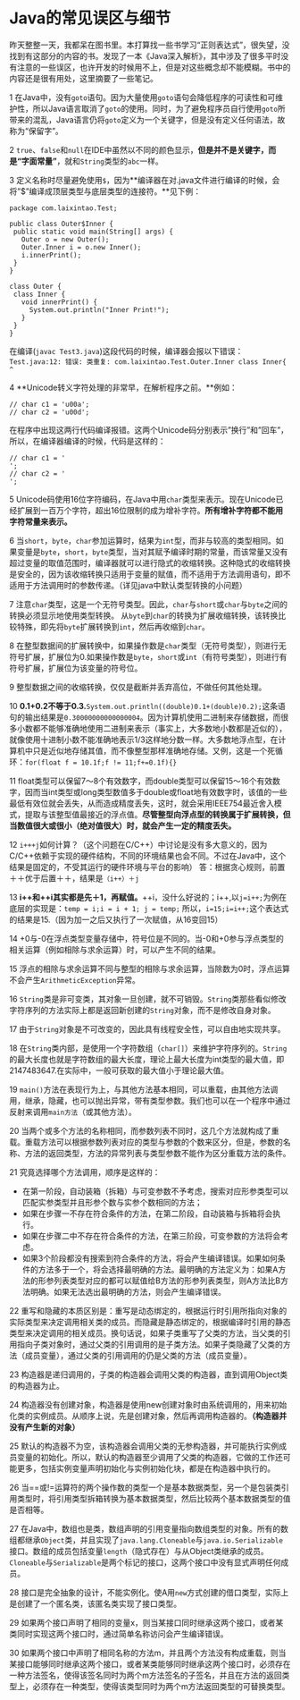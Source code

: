 # Java的常见误区与细节

昨天整整一天，我都呆在图书里。本打算找一些书学习“正则表达式”，很失望，没找到有这部分的内容的书。发现了一本《Java深入解析》，其中涉及了很多平时没有注意的一些误区，也许开发的时候用不上，但是对这些概念却不能模糊。书中的内容还是很有用处，这里摘要了一些笔记。

  

1   在Java中，没有`goto`语句。因为大量使用`goto`语句会降低程序的可读性和可维护性，所以Java语言取消了`goto`的使用。同时，为了避免程序员自行使用`goto`所带来的混乱，Java语言仍将`goto`定义为一个关键字，但是没有定义任何语法，故称为“保留字”。

2   `true`、`false`和`null`在IDE中虽然以不同的颜色显示，**但是并不是关键字，而是“字面常量”**，就和`String`类型的`abc`一样。

3   定义名称时尽量避免使用`$`，因为**编译器在对.java文件进行编译的时候，会将”$”编译成顶层类型与底层类型的连接符。**见下例：

```
package com.laixintao.Test;

public class Outer$Inner {
 public static void main(String[] args) {
   Outer o = new Outer();
   Outer.Inner i = o.new Inner();
   i.innerPrint();
 }
}

class Outer {
 class Inner {
   void innerPrint() {
     System.out.println("Inner Print!");
   }
 }
}
```

 

在编译(`javac Test3.java`)这段代码的时候，编译器会报以下错误：`Test.java:12: 错误: 类重复: com.laixintao.Test.Outer.Inner class Inner{ ^`

4   **Unicode转义字符处理的非常早，在解析程序之前。**例如：

```
// char c1 = 'u00a';
// char c2 = 'u00d';
```

在程序中出现这两行代码编译报错。这两个Unicode码分别表示”换行”和”回车”，所以，在编译器编译的时候，代码是这样的：

```
// char c1 = '
';
// char c2 = '
';
```

5   Unicode码使用16位字符编码，在Java中用`char`类型来表示。现在Unicode已经扩展到一百万个字符，超出16位限制的成为增补字符。**所有增补字符都不能用字符常量来表示。**

6   当`short`，`byte`，`char`参加运算时，结果为`int`型，而非与较高的类型相同。如果变量是`byte`，`short`，`byte`类型，当对其赋予编译时期的常量，而该常量又没有超过变量的取值范围时，编译器就可以进行隐式的收缩转换。这种隐式的收缩转换是安全的，因为该收缩转换只适用于变量的赋值，而不适用于方法调用语句，即不适用于方法调用时的参数传递。（详见java中默认类型转换的小问题）

7   注意`char`类型，这是一个无符号类型。因此，`char`与`short`或`char`与`byte`之间的转换必须显示地使用类型转换。 从`byte`到`char`的转换为扩展收缩转换，该转换比较特殊，即先将`byte`扩展转换到`int`，然后再收缩到`char`。

8   在整型数据间的扩展转换中，如果操作数是`char`类型（无符号类型），则进行无符号扩展，扩展位为0.如果操作数是`byte`，`short`或`int`（有符号类型），则进行有符号扩展，扩展位为该变量的符号位。

9   整型数据之间的收缩转换，仅仅是截断并丢弃高位，不做任何其他处理。

10   **0.1+0.2不等于0.3.**`System.out.println((double)0.1+(double)0.2);`这条语句的输出结果是`0.30000000000000004`。因为计算机使用二进制来存储数据，而很多小数都不能够准确地使用二进制来表示（事实上，大多数地小数都是近似的），就像使用十进制小数不能准确地表示1/3这样地分数一样。大多数地浮点型，在计算机中只是近似地存储其值，而不像整型那样准确地存储。又例，这是一个死循环：`for(float f = 10.1f;f != 11;f+=0.1f){}`

11 float类型可以保留7～8个有效数字，而double类型可以保留15～16个有效数字，因而当int类型或long类型数值多于double或float地有效数字时，该值的一些最低有效位就会丢失，从而造成精度丢失，这时，就会采用IEEE754最近舍入模式，提取与该整型值最接近的浮点值。**尽管整型向浮点型的转换属于扩展转换，但当数值很大或很小（绝对值很大）时，就会产生一定的精度丢失。**

12  `i+++j`如何计算？（这个问题在C/C++）中讨论是没有多大意义的，因为C/C++依赖于实现的硬件结构，不同的环境结果也会不同。不过在Java中，这个结果是固定的，不受其运行的硬件环境与平台的影响） 答：根据贪心规则，前置＋＋优于后置＋＋，结果是`（i++）＋j`

13  **i++和++i其实都是先＋1，再赋值。**++i，没什么好说的；i++,以`j=i++;`为例在底层的实现是：`temp = i;i = i + 1; j = temp;` 所以，`i=15;i=i++;`这个表达式的结果是15.（因为加一之后又执行了一次赋值，从16变回15）

14   +0与-0在浮点类型变量存储中，符号位是不同的。当-0和+0参与浮点类型的相关运算（例如相除与求余运算）时，可以产生不同的结果。

15   浮点的相除与求余运算不同与整型的相除与求余运算，当除数为0时，浮点运算不会产生`ArithmeticException`异常。

16   `String`类是非可变类，其对象一旦创建，就不可销毁。`String`类那些看似修改字符序列的方法实际上都是返回新创建的`String`对象，而不是修改自身对象。

17   由于`String`对象是不可改变的，因此具有线程安全性，可以自由地实现共享。

18   在`String`类内部，是使用一个字符数组（`char[]`）来维护字符序列的。`String`的最大长度也就是字符数组的最大长度，理论上最大长度为int类型的最大值，即2147483647.在实际中，一般可获取的最大值小于理论最大值。

19  `main()`方法在表现行为上，与其他方法基本相同，可以重载，由其他方法调用，继承，隐藏，也可以抛出异常，带有类型参数。我们也可以在一个程序中通过反射来调用`main方法`（或其他方法）。

20 当两个或多个方法的名称相同，而参数列表不同时，这几个方法就构成了重载。重载方法可以根据参数列表对应的类型与参数的个数来区分，但是，参数的名称、方法的返回类型，方法的异常列表与类型参数不能作为区分重载方法的条件。

21   究竟选择哪个方法调用，顺序是这样的：

- 在第一阶段，自动装箱（拆箱）与可变参数不予考虑，搜索对应形参类型可以匹配实参类型并且形参个数与实参个数相同的方法；
- 如果在步骤一不存在符合条件的方法，在第二阶段，自动装箱与拆箱将会执行。
- 如果在步骤二中不存在符合条件的方法，在第三阶段，可变参数的方法将会考虑。
- 如果3个阶段都没有搜索到符合条件的方法，将会产生编译错误。如果如何条件的方法多于一个，将会选择最明确的方法。最明确的方法定义为：如果A方法的形参列表类型对应的都可以赋值给B方法的形参列表类型，则A方法比B方法明确。如果无法选出最明确的方法，则会产生编译错误。

22   重写和隐藏的本质区别是：重写是动态绑定的，根据运行时引用所指向对象的实际类型来决定调用相关类的成员。而隐藏是静态绑定的，根据编译时引用的静态类型来决定调用的相关成员。换句话说，如果子类重写了父类的方法，当父类的引用指向子类对象时，通过父类的引用调用的是子类方法。如果子类隐藏了父类的方法（成员变量），通过父类的引用调用的仍是父类的方法（成员变量）。

23   构造器是递归调用的，子类的构造器会调用父类的构造器，直到调用Object类的构造器为止。

24   构造器没有创建对象，构造器是使用new创建对象时由系统调用的，用来初始化类的实例成员。从顺序上说，先是创建对象，然后再调用构造器的。**（构造器并没有产生新的对象）**

25   默认的构造器不为空，该构造器会调用父类的无参构造器，并可能执行实例成员变量的初始化。所以，默认的构造器至少调用了父类的构造器，它做的工作还可能更多，包括实例变量声明初始化与实例初始化块，都是在构造器中执行的。

26   当==或!=运算符的两个操作数的类型一个是基本数据类型，另一个是包装类引用类型时，将引用类型拆箱转换为基本数据类型，然后比较两个基本数据类型的值是否相等。

27   在Java中，数组也是类，数组声明的引用变量指向数组类型的对象。所有的数组都继承`Object`类，并且实现了`java.lang.Cloneable`与`java.io.Serializable`接口。数组的成员包括变量`length`（隐式存在）与从Object类继承的成员。`Cloneable`与`Serializable`是两个标记的接口，这两个接口中没有显式声明任何成员。

28   接口是完全抽象的设计，不能实例化。使A用`new`方式创建的借口类型，实际上是创建了一个匿名类，该匿名类实现了接口类型。

29   如果两个接口声明了相同的变量x，则当某接口同时继承这两个接口，或者某类同时实现这两个接口时，通过简单名称访问会产生编译错误。

30   如果两个接口中声明了相同名称的方法m，并且两个方法没有构成重载，则当某接口能够同时继承这两个接口，或者某类能够同时继承这两个接口时，必须存在一种方法签名，使得该签名同时为两个m方法签名的子签名，并且在方法的返回类型上，必须存在一种类型，使得该类型同时为两个m方法返回类型的可替换类型。